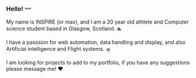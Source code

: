 ### Hello! 〰️

My name is INSPIRE (or max), and I am a 20 year old athlete and Computer science student based in Glasgow, Scotland. 🏊

I have a passsion for web automation, data handling and display, and also Artificial intelligence and Flight systems. 🛸

I am looking for projects to add to my portfolio, if you have any suggestions please message me! ❤️

<!--
**inspireEU/inspireEU** is a ✨ _special_ ✨ repository because its `README.md` (this file) appears on your GitHub profile.

Here are some ideas to get you started:

- 🔭 I’m currently working on ...
- 🌱 I’m currently learning ...
- 👯 I’m looking to collaborate on ...
- 🤔 I’m looking for help with ...
- 💬 Ask me about ...
- 📫 How to reach me: ...
- 😄 Pronouns: ...
- ⚡ Fun fact: ...
-->
